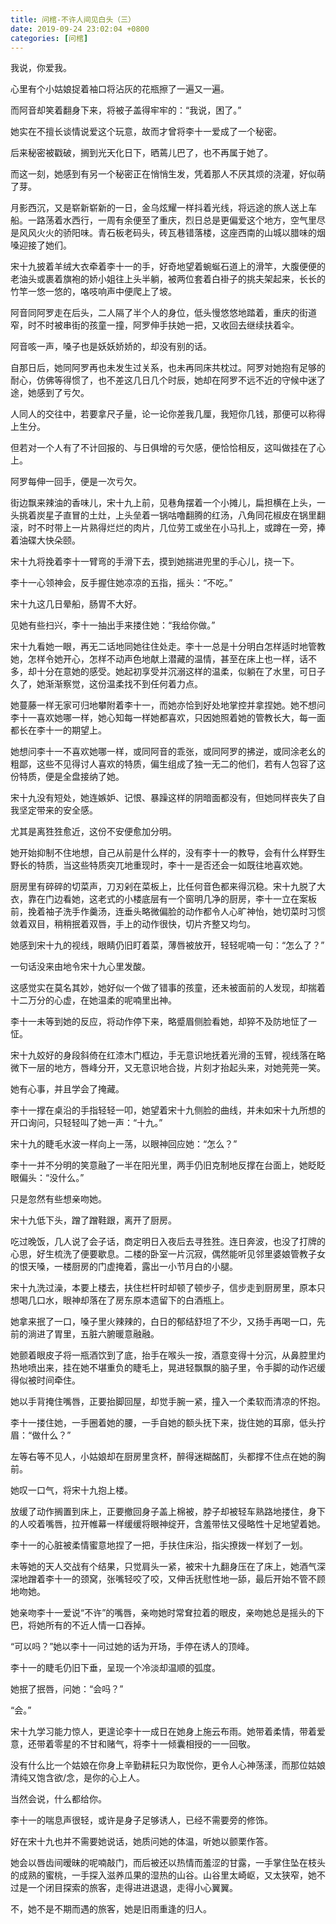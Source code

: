 ```yaml
---
title: 问棺-不许人间见白头（三）
date: 2019-09-24 23:02:04 +0800
categories: [问棺]
---
```


我说，你爱我。

心里有个小姑娘捉着袖口将沾灰的花瓶擦了一遍又一遍。

而阿音却笑着翻身下来，将被子盖得牢牢的：“我说，困了。”

她实在不擅长谈情说爱这个玩意，故而才曾将李十一爱成了一个秘密。

后来秘密被戳破，搁到光天化日下，晒蔫儿巴了，也不再属于她了。

而这一刻，她感到有另一个秘密正在悄悄生发，凭着那人不厌其烦的浇灌，好似萌了芽。

月影西沉，又是崭新崭新的一日，金乌炫耀一样抖着光线，将远途的旅人送上车船。一路荡着水西行，一周有余便至了重庆，烈日总是更偏爱这个地方，空气里尽是风风火火的骄阳味。青石板老码头，砖瓦巷错落楼，这座西南的山城以腊味的烟嗓迎接了她们。

宋十九披着羊绒大衣牵着李十一的手，好奇地望着蜿蜒石道上的滑竿，大腹便便的老油头或裹着旗袍的娇小姐往上头半躺，被两位套着白褂子的挑夫架起来，长长的竹竿一悠一悠的，咯吱响声中便爬上了坡。

阿音同阿罗走在后头，二人隔了半个人的身位，低头慢悠悠地踏着，重庆的街道窄，时不时被串街的孩童一撞，阿罗伸手扶她一把，又收回去继续扶着伞。

阿音咳一声，嗓子也是妖妖娇娇的，却没有别的话。

自那日后，她同阿罗再也未发生过关系，也未再同床共枕过。阿罗对她抱有足够的耐心，仿佛等得惯了，也不差这几日几个时辰，她却在阿罗不远不近的守候中迷了途，她感到了亏欠。

人同人的交往中，若要拿尺子量，论一论你差我几厘，我短你几钱，那便可以称得上生分。

但若对一个人有了不计回报的、与日俱增的亏欠感，便恰恰相反，这叫做挂在了心上。

阿罗每伸一回手，便是一次亏欠。

街边飘来辣油的香味儿，宋十九上前，见巷角摆着一个小摊儿，扁担横在上头，一头挑着炭星子直冒的土灶，上头垒着一锅咕噜翻腾的红汤，八角同花椒皮在锅里翻滚，时不时带上一片熟得烂烂的肉片，几位劳工或坐在小马扎上，或蹲在一旁，捧着油碟大快朵颐。

宋十九将挽着李十一臂弯的手滑下去，摸到她揣进兜里的手心儿，挠一下。

李十一心领神会，反手握住她凉凉的五指，摇头：“不吃。”

宋十九这几日晕船，肠胃不大好。

见她有些扫兴，李十一抽出手来搂住她：“我给你做。”

宋十九看她一眼，再无二话地同她往住处走。李十一总是十分明白怎样适时地管教她，怎样令她开心，怎样不动声色地献上潜藏的温情，甚至在床上也一样，话不多，却十分在意她的感受。她起初享受并沉溺这样的温柔，似躺在了水里，可日子久了，她渐渐察觉，这份温柔找不到任何着力点。

她蔓藤一样无家可归地攀附着李十一，而她亦恰到好处地掌控并拿捏她。她不想问李十一喜欢她哪一样，她心知每一样她都喜欢，只因她照着她的管教长大，每一面都长在李十一的期望上。

她想问李十一不喜欢她哪一样，或同阿音的乖张，或同阿罗的拂逆，或同涂老幺的粗鄙，这些不见得讨人喜欢的特质，偏生组成了独一无二的他们，若有人包容了这份特质，便是全盘接纳了她。

宋十九没有短处，她连嫉妒、记恨、暴躁这样的阴暗面都没有，但她同样丧失了自我坚定带来的安全感。

尤其是离狌狌愈近，这份不安便愈加分明。

她开始抑制不住地想，自己从前是什么样的，没有李十一的教导，会有什么样野生野长的特质，当这些特质突兀地重现时，李十一是否还会一如既往地喜欢她。

厨房里有碎碎的切菜声，刀刃剁在菜板上，比任何音色都来得沉稳。宋十九脱了大衣，靠在门边看她，这老式的小楼底层有一个窗明几净的厨房，李十一立在案板前，挽着袖子洗手作羹汤，连垂头略微偏脸的动作都令人心旷神怡，她切菜时习惯敛着双目，稍稍抿着双唇，手上的动作很快，切片齐整又均匀。

她感到宋十九的视线，眼睛仍旧盯着菜，薄唇被放开，轻轻呢喃一句：“怎么了？”

一句话没来由地令宋十九心里发酸。

这感觉实在莫名其妙，她好似一个做了错事的孩童，还未被面前的人发现，却揣着十二万分的心虚，在她温柔的呢喃里出神。

李十一未等到她的反应，将动作停下来，略蹙眉侧脸看她，却猝不及防地怔了一怔。

宋十九姣好的身段斜倚在红漆木门框边，手无意识地抚着光滑的玉臂，视线落在略微下一层的地方，唇峰分开，又无意识地合拢，片刻才抬起头来，对她莞莞一笑。

她有心事，并且学会了掩藏。

李十一撑在桌沿的手指轻轻一叩，她望着宋十九侧脸的曲线，并未如宋十九所想的开口询问，只轻轻叫了她一声：“十九。”

宋十九的睫毛水波一样向上一荡，以眼神回应她：“怎么？”

李十一并不分明的笑意融了一半在阳光里，两手仍旧克制地反撑在台面上，她眨眨眼偏头：“没什么。”

只是忽然有些想亲吻她。

宋十九低下头，蹭了蹭鞋跟，离开了厨房。

吃过晚饭，几人说了会子话，商定明日入夜后去寻狌狌。连日奔波，也没了打牌的心思，好生梳洗了便要歇息。二楼的卧室一片沉寂，偶然能听见邻里婆娘管教子女的恨天嗓，一楼厨房的门虚掩着，露出一小节月白的小腿。

宋十九洗过澡，本要上楼去，扶住栏杆时却顿了顿步子，信步走到厨房里，原本只想喝几口水，眼神却落在了房东原本遗留下的白酒瓶上。

她拿来抿了一口，嗓子里火辣辣的，白日的郁结舒坦了不少，又扬手再喝一口，先前的淌进了胃里，五脏六腑暖意融融。

她颤着眼皮子将一瓶酒饮到了底，抬手在喉头一按，酒意变得十分沉，从鼻腔里灼热地喷出来，挂在她不堪重负的睫毛上，晃进轻飘飘的脑子里，令手脚的动作迟缓得似被时间牵住。

她以手背掩住嘴唇，正要抬脚回屋，却觉手腕一紧，撞入一个柔软而清凉的怀抱。

李十一搂住她，一手圈着她的腰，一手自她的额头抚下来，拢住她的耳廓，低头拧眉：“做什么？”

左等右等不见人，小姑娘却在厨房里贪杯，醉得迷糊酩酊，头都撑不住点在她的胸前。

她叹一口气，将宋十九抱上楼。

放缓了动作搁置到床上，正要撤回身子盖上棉被，脖子却被轻车熟路地搂住，身下的人咬着嘴唇，拉开帷幕一样缓缓将眼神绽开，含羞带怯又侵略性十足地望着她。

李十一的心脏被柔情蜜意地捏了一把，手扶住床沿，指尖撩拨一样划了一划。

未等她的天人交战有个结果，只觉肩头一紧，被宋十九翻身压在了床上，她酒气深深地蹭着李十一的颈窝，张嘴轻咬了咬，又伸舌抚慰性地一舔，最后开始不管不顾地吻她。

她亲吻李十一爱说“不许”的嘴唇，亲吻她时常耷拉着的眼皮，亲吻她总是摇头的下巴，将她所有的不近人情一口吞掉。

“可以吗？”她以李十一问过她的话为开场，手停在诱人的顶峰。

李十一的睫毛仍旧下垂，呈现一个冷淡却温顺的弧度。

她抿了抿唇，问她：“会吗？”

“会。”

宋十九学习能力惊人，更遑论李十一成日在她身上施云布雨。她带着柔情，带着爱意，还带着零星的不甘和赌气，将李十一倾囊相授的一一回敬。

没有什么比一个姑娘在你身上辛勤耕耘只为取悦你，更令人心神荡漾，而那位姑娘清纯又饱含欲/念，是你的心上人。

当然会说，什么都给你。

李十一的喘息声很轻，或许是身子足够诱人，已经不需要旁的修饰。

好在宋十九也并不需要她说话，她质问她的体温，听她以颤栗作答。

她会以唇齿间暧昧的呢喃敲门，而后被还以热情而羞涩的甘露，一手掌住坠在枝头的成熟的蜜桃，一手探入滋养瓜果的湿热的山谷。山谷里太崎岖，又太狭窄，她不过是一个闭目探索的旅客，走得进进退退，走得小心翼翼。

不，她不是不期而遇的旅客，她是旧雨重逢的归人。


